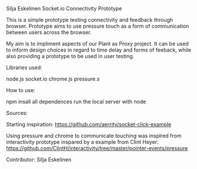 Silja Eskelinen Socket.io Connectivity Prototype

This is a simple prototype testing connectivity and feedback through browser. Prototype aims to use pressure touch as a form of communication between users across the browser.

My aim is to impliment aspects of our Plant as Proxy project. It can be used to inform design choices in regard to time delay and forms of feeback, while also providing a prototype to be used in user testing.

Libraries used:

node.js 
socket.io 
chrome.js
pressure.s

How to use:

npm insall all dependences run the local server with node

Sources:

Starting inspiration:
https://github.com/aerrity/socket-click-example

Using pressure and chrome to communicate touching was inspired from interactivity prototype inspared by a example from Clint Heyer:
https://github.com/ClintH/interactivity/tree/master/pointer-events/pressure

Contributor: 
Silja Eskelinen
